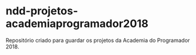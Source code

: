 # ndd-projetos-academiaprogramador2018
Repositório criado para guardar os projetos da Academia do Programador 2018.
